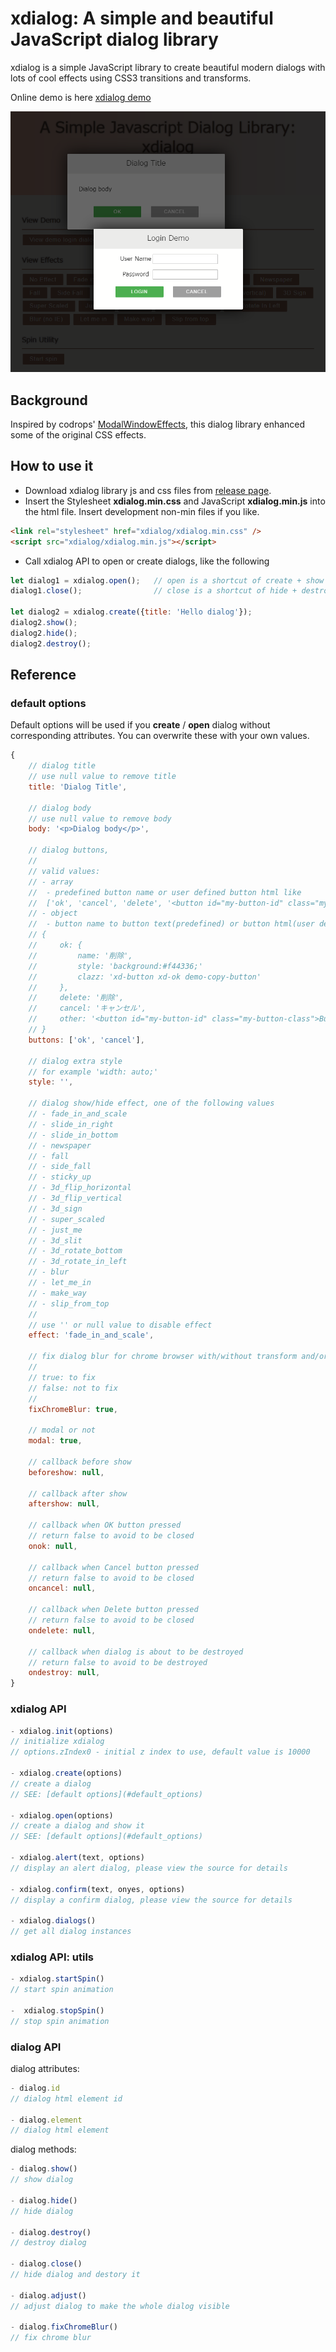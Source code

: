 # xdialog: A simple and beautiful JavaScript dialog library

xdialog is a simple JavaScript library to create beautiful modern dialogs with lots of cool effects using CSS3 transitions and transforms.

Online demo is here [xdialog demo](https://xxjapp.github.io/xdialog/)

![preview.png](images/preview.png)

## Background

Inspired by codrops' [ModalWindowEffects](https://github.com/codrops/ModalWindowEffects), this dialog library enhanced some of the original CSS effects.

## How to use it

- Download xdialog library js and css files from [release page](https://github.com/xxjapp/xdialog/releases/latest).
- Insert the Stylesheet **xdialog.min.css** and JavaScript **xdialog.min.js** into the html file. Insert development non-min files if you like.

```html
<link rel="stylesheet" href="xdialog/xdialog.min.css" />
<script src="xdialog/xdialog.min.js"></script>
```

- Call xdialog API to open or create dialogs, like the following

```js
let dialog1 = xdialog.open();   // open is a shortcut of create + show
dialog1.close();                // close is a shortcut of hide + destroy

let dialog2 = xdialog.create({title: 'Hello dialog'});
dialog2.show();
dialog2.hide();
dialog2.destroy();
```

## Reference

### <a name="default_options"></a>default options

Default options will be used if you **create** / **open** dialog without corresponding attributes. You can overwrite these with your own values.

```js
{
    // dialog title
    // use null value to remove title
    title: 'Dialog Title',

    // dialog body
    // use null value to remove body
    body: '<p>Dialog body</p>',

    // dialog buttons,
    //
    // valid values:
    // - array
    //  - predefined button name or user defined button html like
    //  ['ok', 'cancel', 'delete', '<button id="my-button-id" class="my-button-class">Button-text</button>']
    // - object
    //  - button name to button text(predefined) or button html(user defined) or attribute object map like
    // {
    //     ok: {
    //         name: '削除',
    //         style: 'background:#f44336;'
    //         clazz: 'xd-button xd-ok demo-copy-button'
    //     },
    //     delete: '削除',
    //     cancel: 'キャンセル',
    //     other: '<button id="my-button-id" class="my-button-class">Button-text</button>'
    // }
    buttons: ['ok', 'cancel'],

    // dialog extra style
    // for example 'width: auto;'
    style: '',

    // dialog show/hide effect, one of the following values
    // - fade_in_and_scale
    // - slide_in_right
    // - slide_in_bottom
    // - newspaper
    // - fall
    // - side_fall
    // - sticky_up
    // - 3d_flip_horizontal
    // - 3d_flip_vertical
    // - 3d_sign
    // - super_scaled
    // - just_me
    // - 3d_slit
    // - 3d_rotate_bottom
    // - 3d_rotate_in_left
    // - blur
    // - let_me_in
    // - make_way
    // - slip_from_top
    //
    // use '' or null value to disable effect
    effect: 'fade_in_and_scale',

    // fix dialog blur for chrome browser with/without transform and/or with/without perspective
    //
    // true: to fix
    // false: not to fix
    //
    fixChromeBlur: true,

    // modal or not
    modal: true,

    // callback before show
    beforeshow: null,

    // callback after show
    aftershow: null,

    // callback when OK button pressed
    // return false to avoid to be closed
    onok: null,

    // callback when Cancel button pressed
    // return false to avoid to be closed
    oncancel: null,

    // callback when Delete button pressed
    // return false to avoid to be closed
    ondelete: null,

    // callback when dialog is about to be destroyed
    // return false to avoid to be destroyed
    ondestroy: null,
}
```

### xdialog API

```js
- xdialog.init(options)
// initialize xdialog
// options.zIndex0 - initial z index to use, default value is 10000

- xdialog.create(options)
// create a dialog
// SEE: [default options](#default_options)

- xdialog.open(options)
// create a dialog and show it
// SEE: [default options](#default_options)

- xdialog.alert(text, options)
// display an alert dialog, please view the source for details

- xdialog.confirm(text, onyes, options)
// display a confirm dialog, please view the source for details

- xdialog.dialogs()
// get all dialog instances
```

### xdialog API: utils

```js
- xdialog.startSpin()
// start spin animation

-  xdialog.stopSpin()
// stop spin animation
```

### dialog API

dialog attributes:

```js
- dialog.id
// dialog html element id

- dialog.element
// dialog html element
```

dialog methods:

```js
- dialog.show()
// show dialog

- dialog.hide()
// hide dialog

- dialog.destroy()
// destroy dialog

- dialog.close()
// hide dialog and destory it

- dialog.adjust()
// adjust dialog to make the whole dialog visible

- dialog.fixChromeBlur()
// fix chrome blur
```
